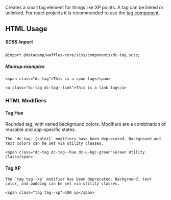Creates a small tag element for things like XP points. A tag can be linked or unlinked. For react projects it is recommended to use the [tag component](/component-library/tag).

## HTML Usage

##### SCSS Import
`@import @datacamp/waffles-core/scss/components/dc-tag.scss`;

##### Markup examples

```html|show-source
<span class="dc-tag">This is a span tag</span>
```

```html|show-source
<a class="dc-tag dc-tag--link">This is a link tag</a>
```

### HTML Modifiers

#### Tag Hue

Rounded tag, with varied background colors. Modifiers are a combination of reusable and app-specific states.

```hint
The `dc-tag--{color}` modifiers have been deprecated. Background and text colors can be set via utility classes.
```

```html|show-source
<span class="dc-tag dc-tag--hue dc-u-bgc-green">Green Utility Class</span>
```

#### Tag XP

```hint|warning
The `tag tag--xp` modifier has been deprecated. Background, text color, and padding can be set via utility classes.
```
```html|show-source
<span class="tag tag--xp">100 xp</span>
```
